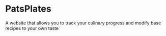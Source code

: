 # PatsPlates
A website that allows you to track your culinary progress and modify base recipes to your own taste
